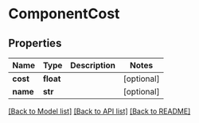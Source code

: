 # ComponentCost

## Properties
Name | Type | Description | Notes
------------ | ------------- | ------------- | -------------
**cost** | **float** |  | [optional] 
**name** | **str** |  | [optional] 

[[Back to Model list]](../README.md#documentation-for-models) [[Back to API list]](../README.md#documentation-for-api-endpoints) [[Back to README]](../README.md)


